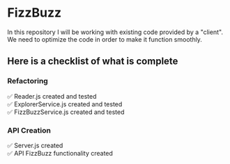 # FizzBuzz

In this repository I will be working with existing code provided by a "client".
We need to optimize the code in order to make it function smoothly.

## Here is a checklist of what is complete
### Refactoring
✅ Reader.js created and tested<br>
✅ ExplorerService.js created and tested<br>
✅ FizzBuzzService.js created and tested

### API Creation
✅ Server.js created<br>
✅ API FizzBuzz functionality created
